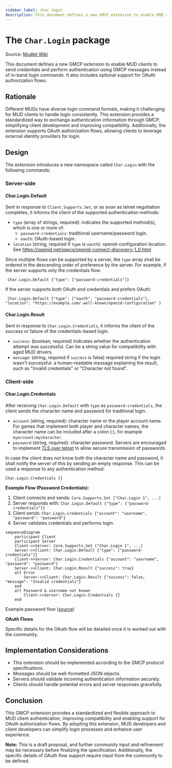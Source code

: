 ```yaml
---
sidebar_label: char.login
description: This document defines a new GMCP extension to enable MUD clients to send credentials and perform authentication using GMCP messages instead of in-band login commands. It also includes optional support for OAuth authorization flows. 
---
```

# The ``Char.Login`` package

Source: [Mudlet Wiki](https://wiki.mudlet.org/w/Standards:GMCP_Authentication)

This document defines a new GMCP extension to enable MUD clients to send credentials and perform authentication using GMCP messages instead of in-band login commands. It also includes optional support for OAuth authorization flows. 

## Rationale

Different MUDs have diverse login command formats, making it  challenging for MUD clients to handle login consistently. This extension provides a standardized way to exchange authentication information  through GMCP, simplifying client development and improving  compatibility. Additionally, the extension supports OAuth authorization  flows, allowing clients to leverage external identity providers for  login.

## Design

The extension introduces a new namespace called `Char.Login` with the following commands:

### Server-side

#### Char.Login.Default

Sent in response to `Client.Supports.Set`, or as soon as telnet negotiation completes, it informs the client of the supported authentication methods:
* `type` (array of strings, required): indicates the supported method(s), which is one or more of:
  - `password-credentials`: traditional username/password login.
  - `oauth`: OAuth-based login.
* `location` (string, required if `type` is `oauth`): openid-configuration location. See https://openid.net/specs/openid-connect-discovery-1_0.html

Since multiple flows can be supported by a server, the `type` array shall be ordered in the descending order of preference by the  server. For example, if the server supports only the credentials flow:

```
 Char.Login.Default {"type": ["password-credentials"]}
```

If the server supports both OAuth and credentials and prefers OAuth:

```
 Char.Login.Default {"type": ["oauth", "password-credentials"], "location": "https://example.com/.well-known/openid-configuration" }
```

#### Char.Login.Result

Sent in response to `Char.Login.Credentials`, it informs the client of the success or failure of the credentials-based login. 

- `success`: (boolean, required) Indicates whether the  authentication attempt was successful. Can be a string value for  compatibility with aged MUD drivers.
- `message`: (string, required if `success` is  false) required string if the login wasn't successful: a human-readable  message explaining the result, such as "Invalid credentials" or  "Character not found".

### Client-side

#### Char.Login.Credentials

After receiving `Char.Login.Default` with `type` as `password-credentials`, the client sends the character name and password for traditional login.

- `account` (string, required): character name or the  player account name. For games that implement both player and character  names, the character name can be included after a colon (:), for example `myaccount:mycharacter`.
- `password` (string, required): character password. Servers are encouraged to implement [TLS over telnet](https://wiki.mudlet.org/w/Manual:Supported_Protocols#Secure_connection_.28TLS.29) to allow secure transmission of passwords.

In case the client does not know both the character name and  password, it shall notify the server of this by sending an empty  response. This can be used a response to any authentication method:

```
Char.Login.Credentials {}
```



**Example Flow (Password Credentials):**

1. Client connects and sends: `Core.Supports.Set ["Char.Login 1", ...]`
2. Server responds with: `Char.Login.Default {"type": ["password-credentials"]}`
3. Client sends: `Char.Login.Credentials {"account": "username", "password": "password"}`
4. Server validates credentials and performs login.

```mermaid
sequenceDiagram
    participant Client
    participant Server
    Client->>Server: Core.Supports.Set ["Char.Login 1", ...]
    Server->>Client: Char.Login.Default {"type": ["password-credentials"]}
    Client->>Server: Char.Login.Credentials {"account": "username", "password": "password"}
    Server->>Client: Char.Login.Result {"success": true}
    alt Error
        Server->>Client: Char.Login.Result {"success": false, "message": "Invalid credentials"}
    end
    alt Password & username not known
        Client->>Server: Char.Login.Credentials {} 
    end
```

Example password flow ([source](https://gist.github.com/vadi2/6fcc05500823122143a5d45c43915ff0))


 **OAuth Flows**

Specific details for the OAuth flow will be detailed once it is worked out with the community.

## Implementation Considerations

- This extension should be implemented according to the GMCP protocol specifications.
- Messages should be well-formatted JSON objects.
- Servers should validate incoming authentication information securely.
- Clients should handle potential errors and server responses gracefully.

## Conclusion

This GMCP extension provides a standardized and flexible approach to  MUD client authentication, improving compatibility and enabling support  for OAuth authorization flows. By adopting this extension, MUD  developers and client developers can simplify login processes and  enhance user experience.

**Note:** This is a draft proposal, and further community  input and refinement may be necessary before finalizing the  specification. Additionally, the specific details of OAuth flow support  require input from the community to be defined.
